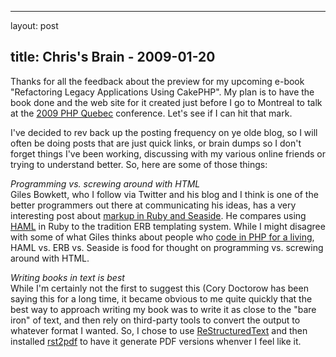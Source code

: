 <hr />

<p>layout: post</p>

<h2>title: Chris's Brain - 2009-01-20</h2>

<p>Thanks for all the feedback about the preview for my upcoming e-book "Refactoring Legacy Applications Using CakePHP".  My plan is to have the book done and the web site for it created just before I go to Montreal to talk at the <a href="http://conf.phpquebec.com/en">2009 PHP Quebec</a> conference.  Let's see if I can hit that mark.</p>

<p>
I've decided to rev back up the posting frequency on ye olde blog, so I will often be doing posts that are just quick links, or brain dumps so I don't forget things I've been working, discussing with my various online friends or trying to understand better.  So, here are some of those things:
</p>

<p>
<i>Programming vs. screwing around with HTML</i><br />
Giles Bowkett, who I follow via Twitter and his blog and I think is one of the better programmers out there at communicating his ideas, has a very interesting post about <a href="http://gilesbowkett.blogspot.com/2009/01/haml-brings-seaside-awesome-to-ruby.html">markup in Ruby and Seaside</a>.  He compares using <a href="http://haml.hamptoncatlin.com/">HAML</a> in Ruby to the tradition ERB templating system.  While I might disagree with some of what Giles thinks about people who <a href="http://gilesbowkett.blogspot.com/2009/01/why-hacker-news-thinks-php-won.html">code in PHP for a living</a>, HAML vs. ERB vs. Seaside is food for thought on programming vs. screwing around with HTML.
</p>

<p>
<i>Writing books in text is best</i><br />
While I'm certainly not the first to suggest this (Cory Doctorow has been saying this for a long time, it became obvious to me quite quickly that the best way to approach writing my book was to write it as close to the "bare iron" of text, and then rely on third-party tools to convert the output to whatever format I wanted.  So, I chose to use <a href="http://commandline.org.uk/python/introduction-restructuredtext/">ReStructuredText</a> and then installed <a href="http://code.google.com/p/rst2pdf/">rst2pdf</a> to have it generate PDF versions whenver I feel like it.
</p>
